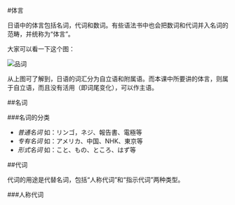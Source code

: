 #体言

<p>日语中的体言包括名词，代词和数词。有些语法书中也会把数词和代词并入名词的范畴，并统称为“体言”。</p>

大家可以看一下这个图：

![品词](http://ww2.sinaimg.cn/mw690/6840ce71gw1e95jd9t0rvj20jl0at3z2.jpg)

<p>从上图可了解到，日语的词汇分为自立语和附属语。而本课中所要讲的体言，则属于自立语，而且没有活用（即词尾变化），可以作主语。</p>

##名词

###名词的分类

- *普通名词*  如：リンゴ，ネジ、報告書、電極等
- *专有名词*  如：アメリカ、中国、NHK、東京等
- *形式名词*  如：こと、もの、ところ、はず等

##代词

代词的用途是代替名词，包括“人称代词”和“指示代词”两种类型。

###人称代词






